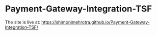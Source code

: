 # Payment-Gateway-Integration-TSF

The site is live at: https://shimonimehrotra.github.io/Payment-Gateway-Integration-TSF/
